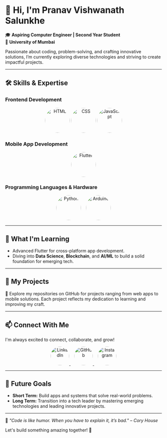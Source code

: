 # 👋 Hi, I'm **Pranav Vishwanath Salunkhe**

🎓 **Aspiring Computer Engineer | Second Year Student**  
📍 **University of Mumbai**  

Passionate about coding, problem-solving, and crafting innovative solutions, I’m currently exploring diverse technologies and striving to create impactful projects.  

---

## 🛠️ **Skills & Expertise**

### **Frontend Development**  
<p align="center">
  <img src="https://cdn.jsdelivr.net/gh/devicons/devicon/icons/html5/html5-original.svg" alt="HTML" width="80" height="80" style="border-radius:50%;">  
  <img src="https://cdn.jsdelivr.net/gh/devicons/devicon/icons/css3/css3-original.svg" alt="CSS" width="80" height="80" style="border-radius:50%;">  
  <img src="https://cdn.jsdelivr.net/gh/devicons/devicon/icons/javascript/javascript-original.svg" alt="JavaScript" width="80" height="80" style="border-radius:50%;">  
</p>

### **Mobile App Development**  
<p align="center">
  <img src="https://cdn.jsdelivr.net/gh/devicons/devicon/icons/flutter/flutter-original.svg" alt="Flutter" width="80" height="80" style="border-radius:50%;">
</p>

### **Programming Languages & Hardware**  
<p align="center">
  <img src="https://cdn.jsdelivr.net/gh/devicons/devicon/icons/python/python-original.svg" alt="Python" width="80" height="80" style="border-radius:50%;">
  &nbsp;&nbsp;
  <img src="https://cdn.jsdelivr.net/gh/devicons/devicon/icons/arduino/arduino-original.svg" alt="Arduino" width="80" height="80" style="border-radius:50%;">
</p>

---

## 🌱 **What I'm Learning**  
- Advanced Flutter for cross-platform app development.  
- Diving into **Data Science**, **Blockchain**, and **AI/ML** to build a solid foundation for emerging tech.  

---

## 🧩 **My Projects**
🚀 Explore my repositories on GitHub for projects ranging from web apps to mobile solutions. Each project reflects my dedication to learning and improving my craft.  

---

## 📫 **Connect With Me**  
I'm always excited to connect, collaborate, and grow!  

<p align="center">
  <a href="https://www.linkedin.com/in/pranavsalunkhe9/" target="_blank">
    <img src="https://cdn.jsdelivr.net/gh/devicons/devicon/icons/linkedin/linkedin-original.svg" alt="LinkedIn" width="60" height="60" style="border-radius:50%;">
  </a>
  &nbsp;&nbsp;
  <a href="https://github.com/pranavchamps/pranavchamps" target="_blank">
    <img src="https://upload.wikimedia.org/wikipedia/commons/9/91/Octicons-mark-github.svg" alt="GitHub" width="60" height="60" style="border-radius:50%;">
  </a>
  &nbsp;&nbsp;
  <a href="https://www.instagram.com/pranav.salunkhee/" target="_blank">
    <img src="https://upload.wikimedia.org/wikipedia/commons/a/a5/Instagram_icon.png" alt="Instagram" width="60" height="60" style="border-radius:50%;">
  </a>
</p>

---

## 🎯 **Future Goals**  
- **Short Term:** Build apps and systems that solve real-world problems.  
- **Long Term:** Transition into a tech leader by mastering emerging technologies and leading innovative projects.  

---

🌟 *"Code is like humor. When you have to explain it, it’s bad." – Cory House*  

Let's build something amazing together! 🚀
